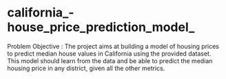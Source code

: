 # california_-house_price_prediction_model_
Problem Objective : The project aims at building a model of housing prices to predict median house values in California using the provided dataset. This model should learn from the data and be able to predict the median housing price in any district, given all the other metrics.
